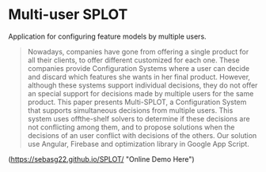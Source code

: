 # Multi-user SPLOT

Application for configuring feature models by multiple users.

> Nowadays, companies have gone from offering a
> single product for all their clients, to offer different customized
> for each one. These companies provide Configuration Systems
> where a user can decide and discard which features she wants
> in her final product. However, although these systems support
> individual decisions, they do not offer an special support for
> decisions made by multiple users for the same product. This paper
> presents Multi-SPLOT, a Configuration System that supports
> simultaneous decisions from multiple users. This system uses offthe-shelf
> solvers to determine if these decisions are not conflicting
> among them, and to propose solutions when the decisions of an
> user conflict with decisions of the others. Our solution use
> Angular, Firebase and optimization library in Google App Script.

(https://sebasg22.github.io/SPLOT/ "Online Demo Here")

 